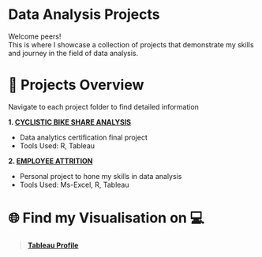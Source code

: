 # Data Analysis Projects

Welcome peers!  
This is where I showcase a collection of projects that demonstrate my skills and journey in the field of data analysis.  

# 🌟 Projects Overview
Navigate to each project folder to find detailed information  

**1. [CYCLISTIC BIKE SHARE ANALYSIS]()**
   - Data analytics certification final project
   - Tools Used: R, Tableau

**2. [EMPLOYEE ATTRITION]()**
   - Personal project to hone my skills in data analysis
   - Tools Used: Ms-Excel, R, Tableau

# 🌐 Find my Visualisation on 💻

> [**Tableau Profile**](https://public.tableau.com/app/profile/riyavarshini.arunprasad)
